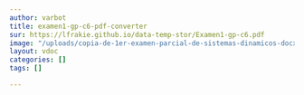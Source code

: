 ```yaml
---
author: varbot
title: examen1-gp-c6-pdf-converter
sur: https://lfrakie.github.io/data-temp-stor/Examen1-gp-c6.pdf
image: "/uploads/copia-de-1er-examen-parcial-de-sistemas-dinamicos-docx-documentos-de-google-google-chrome.jpg"
layout: vdoc
categories: []
tags: []

---
```

